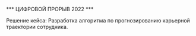 *** ЦИФРОВОЙ ПРОРЫВ 2022 ***

Решение кейса: Разработка алгоритма по прогнозированию карьерной траектории сотрудника.
